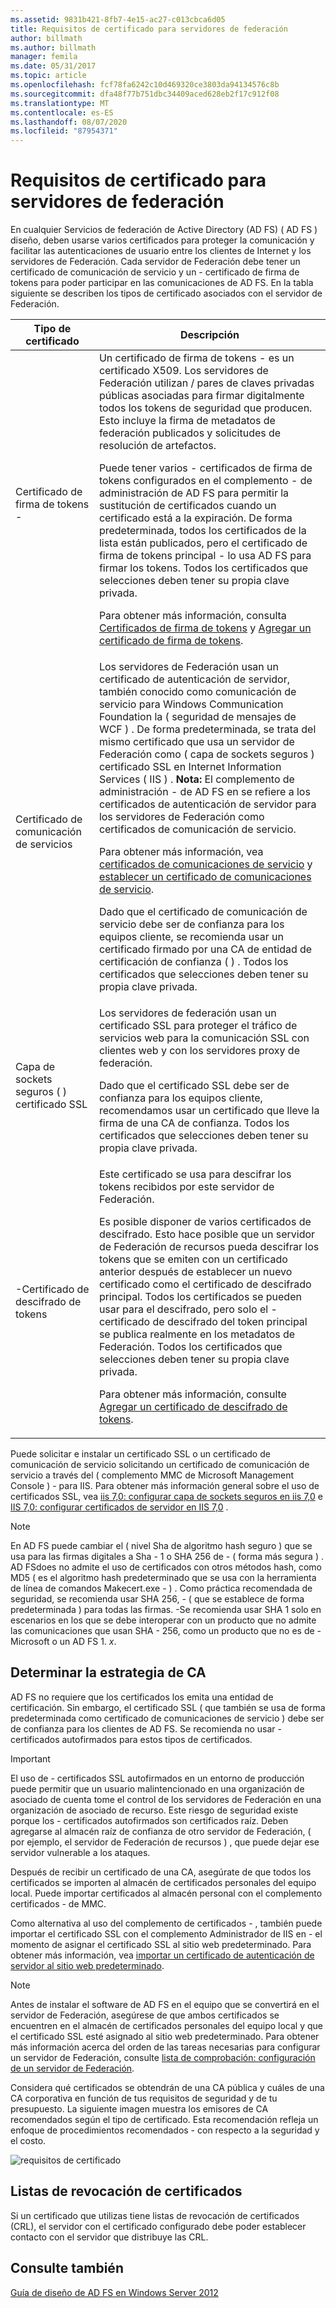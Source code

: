 ```yaml
---
ms.assetid: 9831b421-8fb7-4e15-ac27-c013cbca6d05
title: Requisitos de certificado para servidores de federación
author: billmath
ms.author: billmath
manager: femila
ms.date: 05/31/2017
ms.topic: article
ms.openlocfilehash: fcf78fa6242c10d469320ce3803da94134576c8b
ms.sourcegitcommit: dfa48f77b751dbc34409aced628eb2f17c912f08
ms.translationtype: MT
ms.contentlocale: es-ES
ms.lasthandoff: 08/07/2020
ms.locfileid: "87954371"
---
```

# <a name="certificate-requirements-for-federation-servers"></a>Requisitos de certificado para servidores de federación

En cualquier Servicios de federación de Active Directory (AD FS) \( AD FS \) diseño, deben usarse varios certificados para proteger la comunicación y facilitar las autenticaciones de usuario entre los clientes de Internet y los servidores de Federación. Cada servidor de Federación debe tener un certificado de comunicación de servicio y un \- certificado de firma de tokens para poder participar en las comunicaciones de AD FS. En la tabla siguiente se describen los tipos de certificado asociados con el servidor de Federación.

|Tipo de certificado|Descripción|
|--------------------|---------------|
|Certificado de firma de tokens \-|Un certificado de firma de tokens \- es un certificado X509. Los servidores de Federación utilizan \/ pares de claves privadas públicas asociadas para firmar digitalmente todos los tokens de seguridad que producen. Esto incluye la firma de metadatos de federación publicados y solicitudes de resolución de artefactos.<p>Puede tener varios \- certificados de firma de tokens configurados en el complemento \- de administración de AD FS para permitir la sustitución de certificados cuando un certificado está a la expiración. De forma predeterminada, todos los certificados de la lista están publicados, pero el certificado de firma de tokens principal \- lo usa AD FS para firmar los tokens. Todos los certificados que selecciones deben tener su propia clave privada.<p>Para obtener más información, consulta [Certificados de firma de tokens](Token-Signing-Certificates.md) y [Agregar un certificado de firma de tokens](../../ad-fs/deployment/Add-a-Token-Signing-Certificate.md).|
|Certificado de comunicación de servicios|Los servidores de Federación usan un certificado de autenticación de servidor, también conocido como comunicación de servicio para Windows Communication Foundation la \( seguridad de mensajes de WCF \) . De forma predeterminada, se trata del mismo certificado que usa un servidor de Federación como \( capa de sockets seguros \) certificado SSL en Internet Information Services \( IIS \) . **Nota:** El complemento de administración \- de AD FS en se refiere a los certificados de autenticación de servidor para los servidores de Federación como certificados de comunicación de servicio.<p>Para obtener más información, vea [certificados de comunicaciones de servicio](Service-Communications-Certificates.md) y [establecer un certificado de comunicaciones de servicio](../../ad-fs/deployment/Set-a-Service-Communications-Certificate.md).<p>Dado que el certificado de comunicación de servicio debe ser de confianza para los equipos cliente, se recomienda usar un certificado firmado por una CA de entidad de certificación de confianza \( \) . Todos los certificados que selecciones deben tener su propia clave privada.|
|Capa de sockets seguros \( \) certificado SSL|Los servidores de federación usan un certificado SSL para proteger el tráfico de servicios web para la comunicación SSL con clientes web y con los servidores proxy de federación.<p>Dado que el certificado SSL debe ser de confianza para los equipos cliente, recomendamos usar un certificado que lleve la firma de una CA de confianza. Todos los certificados que selecciones deben tener su propia clave privada.|
|\-Certificado de descifrado de tokens|Este certificado se usa para descifrar los tokens recibidos por este servidor de Federación.<p>Es posible disponer de varios certificados de descifrado. Esto hace posible que un servidor de Federación de recursos pueda descifrar los tokens que se emiten con un certificado anterior después de establecer un nuevo certificado como el certificado de descifrado principal. Todos los certificados se pueden usar para el descifrado, pero solo el \- certificado de descifrado del token principal se publica realmente en los metadatos de Federación. Todos los certificados que selecciones deben tener su propia clave privada.<p>Para obtener más información, consulte [Agregar un certificado de descifrado de tokens](../../ad-fs/deployment/Add-a-Token-Decrypting-Certificate.md).|

Puede solicitar e instalar un certificado SSL o un certificado de comunicación de servicio solicitando un certificado de comunicación de servicio a través del \( complemento MMC de Microsoft Management Console \) \- para IIS. Para obtener más información general sobre el uso de certificados SSL, vea [iis 7,0: configurar capa de sockets seguros en iis 7,0](https://go.microsoft.com/fwlink/?LinkID=108544) e [IIS 7,0: configurar certificados de servidor en IIS 7,0](https://go.microsoft.com/fwlink/?LinkID=108545) .

> [!NOTE]
> En AD FS puede cambiar el \( nivel Sha de algoritmo hash seguro \) que se usa para las firmas digitales a Sha \- 1 o SHA 256 de \- \( forma más segura \) . AD FSdoes no admite el uso de certificados con otros métodos hash, como MD5 \( es el algoritmo hash predeterminado que se usa con la herramienta de línea de comandos Makecert.exe \- \) . Como práctica recomendada de seguridad, se recomienda usar SHA 256, \- \( que se establece de forma predeterminada \) para todas las firmas. \-Se recomienda usar SHA 1 solo en escenarios en los que se debe interoperar con un producto que no admite las comunicaciones que usan SHA \- 256, como un producto que no es de \- Microsoft o un AD FS 1. *x*.

## <a name="determining-your-ca-strategy"></a>Determinar la estrategia de CA
AD FS no requiere que los certificados los emita una entidad de certificación. Sin embargo, el certificado SSL \( que también se usa de forma predeterminada como certificado de comunicaciones de servicio \) debe ser de confianza para los clientes de AD FS. Se recomienda no usar \- certificados autofirmados para estos tipos de certificados.

> [!IMPORTANT]
> El uso de \- certificados SSL autofirmados en un entorno de producción puede permitir que un usuario malintencionado en una organización de asociado de cuenta tome el control de los servidores de Federación en una organización de asociado de recurso. Este riesgo de seguridad existe porque los \- certificados autofirmados son certificados raíz. Deben agregarse al almacén raíz de confianza de otro servidor de Federación, \( por ejemplo, el servidor de Federación de recursos \) , que puede dejar ese servidor vulnerable a los ataques.

Después de recibir un certificado de una CA, asegúrate de que todos los certificados se importen al almacén de certificados personales del equipo local. Puede importar certificados al almacén personal con el complemento certificados \- de MMC.

Como alternativa al uso del complemento de certificados \- , también puede importar el certificado SSL con el complemento Administrador de IIS en \- el momento de asignar el certificado SSL al sitio web predeterminado. Para obtener más información, vea [importar un certificado de autenticación de servidor al sitio web predeterminado](../../ad-fs/deployment/Import-a-Server-Authentication-Certificate-to-the-Default-Web-Site.md).

> [!NOTE]
> Antes de instalar el software de AD FS en el equipo que se convertirá en el servidor de Federación, asegúrese de que ambos certificados se encuentren en el almacén de certificados personales del equipo local y que el certificado SSL esté asignado al sitio web predeterminado. Para obtener más información acerca del orden de las tareas necesarias para configurar un servidor de Federación, consulte [lista de comprobación: configuración de un servidor de Federación](../../ad-fs/deployment/Checklist--Setting-Up-a-Federation-Server.md).

Considera qué certificados se obtendrán de una CA pública y cuáles de una CA corporativa en función de tus requisitos de seguridad y de tu presupuesto. La siguiente imagen muestra los emisores de CA recomendados según el tipo de certificado. Esta recomendación refleja un enfoque de procedimientos recomendados \- con respecto a la seguridad y el costo.

![requisitos de certificado](media/adfs2_fedserver_certstory_1.png)

## <a name="certificate-revocation-lists"></a>Listas de revocación de certificados
Si un certificado que utilizas tiene listas de revocación de certificados (CRL), el servidor con el certificado configurado debe poder establecer contacto con el servidor que distribuye las CRL.

## <a name="see-also"></a>Consulte también
[Guía de diseño de AD FS en Windows Server 2012](AD-FS-Design-Guide-in-Windows-Server-2012.md)
